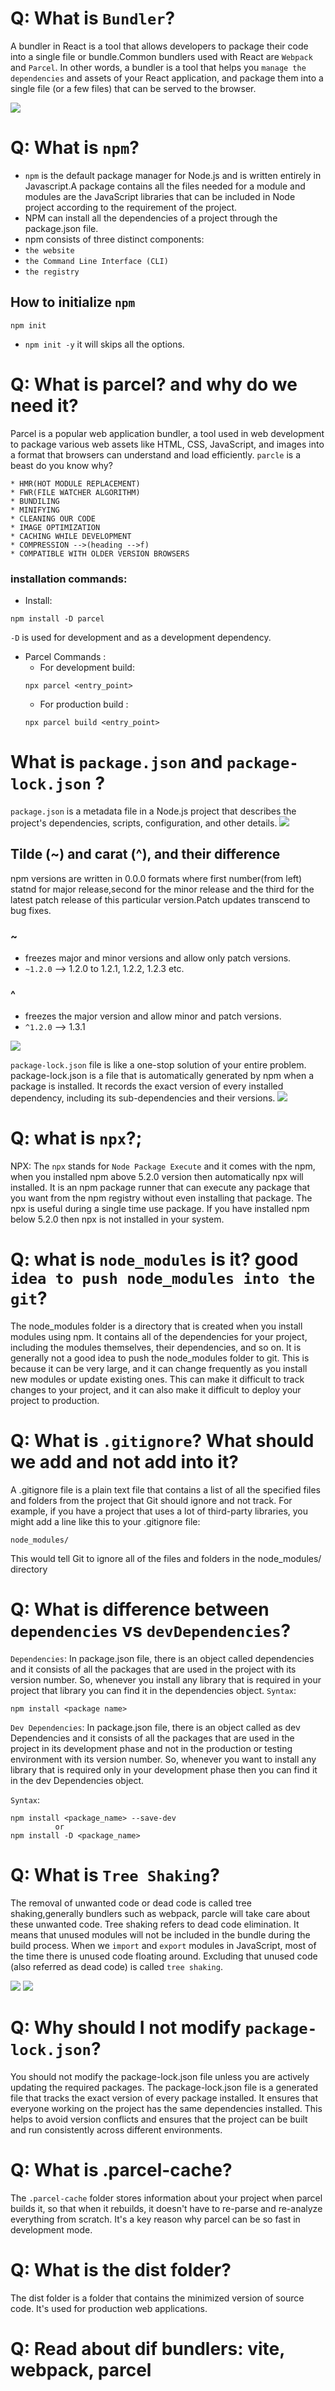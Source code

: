 # Q: What is `Bundler`?
A bundler in React is a tool that allows developers to package their code into a single file or bundle.Common bundlers used with React are `Webpack` and `Parcel`.
In other words, a bundler is a tool that helps you `manage the dependencies` and assets of your React application, and package them into a single file (or a few files) that can be served to the browser.

<img src="https://miro.medium.com/v2/resize:fit:1100/format:webp/1*SL6RVjoNQaUdii2Qh9XeZg.png">

# Q: What is `npm`?
* `npm` is the default package manager for Node.js and is written entirely in Javascript.A package contains all the files needed for a module and modules are the JavaScript libraries that can be included in Node project according to the requirement of the project.
* NPM can install all the dependencies of a project through the package.json file.
* npm consists of three distinct components:
* `the website`
* `the Command Line Interface (CLI)`
* `the registry`
## How to initialize `npm`
```
npm init
```
* `npm init -y` it will skips all the options.

# Q: What is parcel? and why do we need it?
Parcel is a popular web application bundler, a tool used in web development to package various web assets like HTML, CSS, JavaScript, and images into a format that browsers can understand and load efficiently.
`parcle` is a beast do you know why?
```
* HMR(HOT MODULE REPLACEMENT)
* FWR(FILE WATCHER ALGORITHM)
* BUNDILING
* MINIFYING
* CLEANING OUR CODE
* IMAGE OPTIMIZATION
* CACHING WHILE DEVELOPMENT
* COMPRESSION -->(heading -->f)
* COMPATIBLE WITH OLDER VERSION BROWSERS
```
### installation commands:
- Install:
```
npm install -D parcel
```
`-D` is used for development and as a development dependency.

- Parcel Commands :
    - For development build:
    ```
    npx parcel <entry_point> 
    ```
    - For production build :
    ```
    npx parcel build <entry_point> 
    ```
# What is `package.json` and `package-lock.json` ?
`package.json` is a metadata file in a Node.js project that describes the project's dependencies, scripts, configuration, and other details.
<img src="https://www.atatus.com/blog/content/images/size/w1000/2023/02/package.json-file.png">

## Tilde (~) and carat (^), and their difference
npm versions are written in 0.0.0 formats where first number(from left) statnd for major release,second for the minor release and the third for the latest patch release of this particular version.Patch updates transcend to bug fixes.
### ~ 
* freezes major and minor versions and allow only patch versions.
* `~1.2.0` --> 1.2.0 to 1.2.1, 1.2.2, 1.2.3 etc.

### ^
* freezes the major version and allow minor and patch versions.
* `^1.2.0`  -->  1.3.1

<img src="https://www.atatus.com/blog/content/images/2023/02/versioning-.png">

`package-lock.json` file is like a one-stop solution of your entire problem. package-lock.json is a file that is automatically generated by npm when a package is installed. It records the exact version of every installed dependency, including its sub-dependencies and their versions.
<img src="https://www.atatus.com/blog/content/images/size/w1000/2023/02/package-lock.json.png">

# Q: what is `npx`?;
NPX: The `npx` stands for `Node Package Execute` and it comes with the npm, when you installed npm above 5.2.0 version then automatically npx will installed. It is an npm package runner that can execute any package that you want from the npm registry without even installing that package. The npx is useful during a single time use package. If you have installed npm below 5.2.0 then npx is not installed in your system. 

# Q: what is `node_modules` is it? good `idea to push node_modules into the git`?
The node_modules folder is a directory that is created when you install modules using npm. It contains all of the dependencies for your project, including the modules themselves, their dependencies, and so on.
It is generally not a good idea to push the node_modules folder to git. This is because it can be very large, and it can change frequently as you install new modules or update existing ones. This can make it difficult to track changes to your project, and it can also make it difficult to deploy your project to production.

# Q: What is `.gitignore`? What should we add and not add into it?
A .gitignore file is a plain text file that contains a list of all the specified files and folders from the project that Git should ignore and not track.
For example, if you have a project that uses a lot of third-party libraries, you might add a line like this to your .gitignore file:
``` 
node_modules/
 ```
This would tell Git to ignore all of the files and folders in the node_modules/ directory

# Q: What is difference between `dependencies` vs `devDependencies`?
`Dependencies`: In package.json file, there is an object called dependencies and it consists of all the packages that are used in the project with its version number. So, whenever you install any library that is required in your project that library you can find it in the dependencies object. 
`Syntax`:
```
npm install <package name>
```
`Dev Dependencies`: In package.json file, there is an object called as dev Dependencies and it consists of all the packages that are used in the project in its development phase and not in the production or testing environment with its version number. So, whenever you want to install any library that is required only in your development phase then you can find it in the dev Dependencies object. 

`Syntax`:

```
npm install <package_name> --save-dev
          or
npm install -D <package_name>
```

# Q: What is `Tree Shaking`?
The removal of unwanted code or dead code is called tree shaking,generally bundlers such as webpack, parcle will take care about these unwanted code.
Tree shaking refers to dead code elimination. It means that unused modules will not be included in the bundle during the build process.
When we `import` and `export` modules in JavaScript, most of the time there is unused code floating around. Excluding that unused code (also referred as dead code) is called `tree shaking`.

<img src="https://i.stack.imgur.com/xtD74.png">

<img src="https://i.stack.imgur.com/VAVeB.png">

# Q: Why should I not modify `package-lock.json`?
You should not modify the package-lock.json file unless you are actively updating the required packages. 
The package-lock.json file is a generated file that tracks the exact version of every package installed. 
It ensures that everyone working on the project has the same dependencies installed. This helps to avoid version conflicts and ensures that the project can be built and run consistently across different environments. 

# Q: What is .parcel-cache?
The `.parcel-cache`  folder stores information about your project when parcel builds it, so that when it rebuilds, it doesn't have to re-parse and re-analyze everything from scratch. It's a key reason why parcel can be so fast in development mode.

# Q: What is the dist folder?
The dist folder is a folder that contains the minimized version of source code. It's used for production web applications.
# Q: Read about dif bundlers: vite, webpack, parcel




  

  
